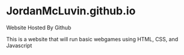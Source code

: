 # JordanMcLuvin.github.io
Website Hosted By Github

This is a website that will run basic webgames using HTML, CSS, and Javascript
